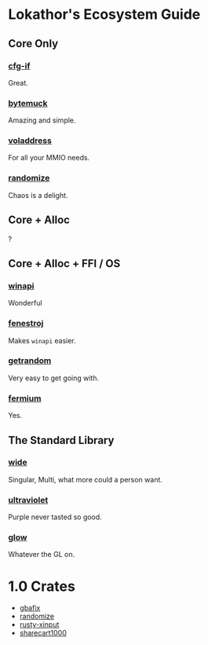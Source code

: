 
# Lokathor's Ecosystem Guide

## Core Only

### [cfg-if](https://docs.rs/cfg-if)

Great.

### [bytemuck](https://docs.rs/bytemuck)

Amazing and simple.

### [voladdress](https://docs.rs/voladdress)

For all your MMIO needs.

### [randomize](https://docs.rs/randomize)

Chaos is a delight.

## Core + Alloc

?

## Core + Alloc + FFI / OS

### [winapi](https://docs.rs/winapi)

Wonderful

### [fenestroj](https://docs.rs/fenestroj)

Makes `winapi` easier.

### [getrandom](https://docs.rs/getrandom)

Very easy to get going with.

### [fermium](https://docs.rs/fermium)

Yes.

## The Standard Library

### [wide](https://docs.rs/wide)

Singular, Multi, what more could a person want.

### [ultraviolet](https://docs.rs/ultraviolet)

Purple never tasted so good.

### [glow](https://docs.rs/glow)

Whatever the GL on.

# 1.0 Crates

* [gbafix](https://docs.rs/gbafix)
* [randomize](https://docs.rs/randomize)
* [rusty-xinput](https://docs.rs/rusty-xinput)
* [sharecart1000](https://docs.rs/sharecart1000)
